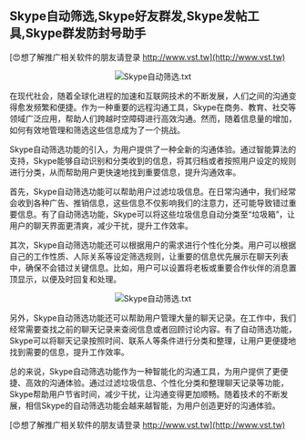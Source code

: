 ## **Skype自动筛选,Skype好友群发,Skype发帖工具,Skype群发防封号助手**

[😍想了解推广相关软件的朋友请登录 http://www.vst.tw](http://www.vst.tw)

 <center><img src="https://vst.tw/MP4/tuiguang/png/4.png" alt="Skype自动筛选.txt"></center>

在现代社会，随着全球化进程的加速和互联网技术的不断发展，人们之间的沟通变得愈发频繁和便捷。作为一种重要的远程沟通工具，Skype在商务、教育、社交等领域广泛应用，帮助人们跨越时空障碍进行高效沟通。然而，随着信息量的增加，如何有效地管理和筛选这些信息成为了一个挑战。

Skype自动筛选功能的引入，为用户提供了一种全新的沟通体验。通过智能算法的支持，Skype能够自动识别和分类收到的信息，将其归档或者按照用户设定的规则进行分类，从而帮助用户更快速地找到重要信息，提升沟通效率。

首先，Skype自动筛选功能可以帮助用户过滤垃圾信息。在日常沟通中，我们经常会收到各种广告、推销信息，这些信息不仅影响我们的注意力，还可能导致错过重要信息。有了自动筛选功能，Skype可以将这些垃圾信息自动分类至“垃圾箱”，让用户的聊天界面更清爽，减少干扰，提升工作效率。

其次，Skype自动筛选功能还可以根据用户的需求进行个性化分类。用户可以根据自己的工作性质、人际关系等设定筛选规则，让重要的信息优先展示在聊天列表中，确保不会错过关键信息。比如，用户可以设置将老板或重要合作伙伴的消息置顶显示，以便及时回复和处理。

 <center><img src="https://vst.tw/MP4/tuiguang/png/0.png" alt="Skype自动筛选.txt"></center>

另外，Skype自动筛选功能还可以帮助用户管理大量的聊天记录。在工作中，我们经常需要查找之前的聊天记录来查阅信息或者回顾讨论内容。有了自动筛选功能，Skype可以将聊天记录按照时间、联系人等条件进行分类和整理，让用户更便捷地找到需要的信息，提升工作效率。

总的来说，Skype自动筛选功能作为一种智能化的沟通工具，为用户提供了更便捷、高效的沟通体验。通过过滤垃圾信息、个性化分类和整理聊天记录等功能，Skype帮助用户节省时间，减少干扰，让沟通变得更加顺畅。随着技术的不断发展，相信Skype的自动筛选功能会越来越智能，为用户创造更好的沟通体验。

[😍想了解推广相关软件的朋友请登录 http://www.vst.tw](http://www.vst.tw)



